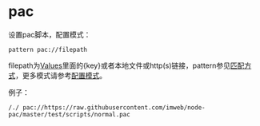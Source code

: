 # pac
设置pac脚本，配置模式：

	pattern pac://filepath
	
filepath为[Values](http://local.whistlejs.com/#values)里面的{key}或者本地文件或http(s)链接，pattern参见[匹配方式](../pattern.html)，更多模式请参考[配置模式](../mode.html)。

例子：

	/./ pac://https://raw.githubusercontent.com/imweb/node-pac/master/test/scripts/normal.pac